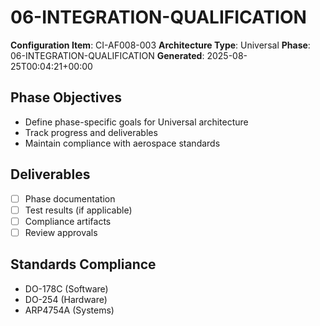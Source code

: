 # 06-INTEGRATION-QUALIFICATION

**Configuration Item**: CI-AF008-003
**Architecture Type**: Universal
**Phase**: 06-INTEGRATION-QUALIFICATION
**Generated**: 2025-08-25T00:04:21+00:00

## Phase Objectives
- Define phase-specific goals for Universal architecture
- Track progress and deliverables
- Maintain compliance with aerospace standards

## Deliverables
- [ ] Phase documentation
- [ ] Test results (if applicable)
- [ ] Compliance artifacts
- [ ] Review approvals

## Standards Compliance
- DO-178C (Software)
- DO-254 (Hardware)
- ARP4754A (Systems)
